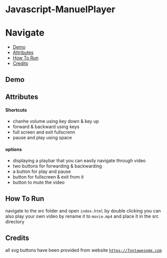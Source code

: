 # Javascript-ManuelPlayer



# Navigate

* [Demo](#Demo)
* [Attributes](#Attributes)
* [How To Run](#How-To-Run)
* [Credits](#Credits)




## Demo


## Attributes

#### Shortcuts
* chanhe volume using key down & key up
* forward & backward using keys
* full screen and exit fullscrenn
* pause and play using space

#### options
* displaying a playbar that you can easily navigate through video
* two buttons for forwarding & backwarding
* a button for play and pause
* button for fullscreen & exit from it
* button to mute the video




## How To Run
navigate to the src folder and open <code>index.html</code> by double clicking
you can also play your own video by rename it to <code>movie.mp4</code> and place it in the src directory

## Credits
all svg buttons have been provided from website <code>https://fontawesome.com</code>
